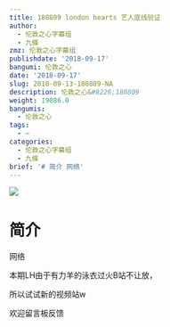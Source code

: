 ```yaml
---
title: 180809 london hearts 艺人底线验证
author:
  - 伦敦之心字幕组
  - 九條
zmz: 伦敦之心字幕组
publishdate: '2018-09-17'
bangumi: 伦敦之心
date: '2018-09-17'
slug: 2018-09-13-180809-NA
description: 伦敦之心&#8226;180809
weight: 19086.0
bangumis:
  - 伦敦之心
tags:
  - ~
categories:
  - 伦敦之心字幕组
  - 九條
brief: '# 简介 网络'
---
```

![](https://i.imgur.com/9wrrAeg.jpg)
# 简介

网络

本期LH由于有力羊的泳衣过火B站不让放，

所以试试新的视频站w

欢迎留言板反馈

<div class ="resp-container">

<iframe class="testiframe" src="https://www.fantasy.tv/videoAd/videoAd.html?id=2105588&channelId=108513&code=b5a2e7c984bc42da72defe0c455c5449

" frameborder=0 allowfullscreen allowfullscreen="true" ></iframe>

</div>



